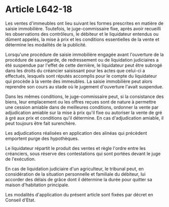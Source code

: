 # Article L642-18

Les ventes d'immeubles ont lieu suivant les formes prescrites en matière de saisie immobilière. Toutefois, le juge-commissaire fixe, après avoir recueilli les observations des contrôleurs, le débiteur et le liquidateur entendus ou dûment appelés, la mise à prix et les conditions essentielles de la vente et détermine les modalités de la publicité.

Lorsqu'une procédure de saisie immobilière engagée avant l'ouverture de la procédure de sauvegarde, de redressement ou de liquidation judiciaires a été suspendue par l'effet de cette dernière, le liquidateur peut être subrogé dans les droits du créancier saisissant pour les actes que celui-ci a effectués, lesquels sont réputés accomplis pour le compte du liquidateur qui procède à la vente des immeubles. La saisie immobilière peut alors reprendre son cours au stade où le jugement d'ouverture l'avait suspendue.

Dans les mêmes conditions, le juge-commissaire peut, si la consistance des biens, leur emplacement ou les offres reçues sont de nature à permettre une cession amiable dans de meilleures conditions, ordonner la vente par adjudication amiable sur la mise à prix qu'il fixe ou autoriser la vente de gré à gré aux prix et conditions qu'il détermine. En cas d'adjudication amiable, il peut toujours être fait surenchère.

Les adjudications réalisées en application des alinéas qui précèdent emportent purge des hypothèques.

Le liquidateur répartit le produit des ventes et règle l'ordre entre les créanciers, sous réserve des contestations qui sont portées devant le juge de l'exécution.

En cas de liquidation judiciaire d'un agriculteur, le tribunal peut, en considération de la situation personnelle et familiale du débiteur, lui accorder des délais de grâce dont il détermine la durée pour quitter sa maison d'habitation principale.

Les modalités d'application du présent article sont fixées par décret en Conseil d'Etat.
